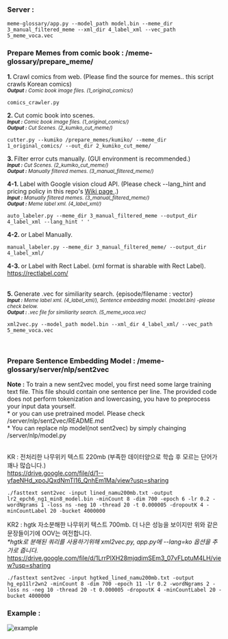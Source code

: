 <h3>Server :</h3>

```
meme-glossary/app.py --model_path model.bin --meme_dir 3_manual_filtered_meme --xml_dir 4_label_xml --vec_path 5_meme_voca.vec
```

<h3>Prepare Memes from comic book : /meme-glossary/prepare_meme/ </h3>

<b>1. </b> Crawl comics from web. (Please find the source for memes.. this script crawls Korean comics) <br>
<sup><i><b>Output :</b> Comic book image files. (1_original_comics/) </i></sup>
```
comics_crawler.py
```

<b>2. </b> Cut comic book into scenes. <br>
<sup><i><b>Input :</b> Comic book image files. (1_original_comics/) <br></i></sup> 
<sup><i><b>Output :</b> Cut Scenes. (2_kumiko_cut_meme/) </i> </sup>
```
cutter.py --kumiko /prepare_memes/kumiko/ --meme_dir 1_original_comics/ --out_dir 2_kumiko_cut_meme/
```


<b>3. </b> Filter error cuts manually. (GUI environment is recommended.) <br>
<sup>
<i><b>Input :</b> Cut Scenes. (2_kumiko_cut_meme/)<br> </i> </sup> 
<sup><i><b>Output :</b> Manually filtered memes. (3_manual_filtered_meme/) </i></sup><br>


<b>4-1. </b> Label with Google vision cloud API. (Please check --lang_hint and pricing policy in this repo's <a href="https://github.com/sngjuk/meme-glossary/wiki/Google-vision-API-help-links">Wiki page </a>.) <br>
<sup><i><b>Input :</b> Manually filtered memes. (3_manual_filtered_meme/) <br></i></sup> 
<sup><i><b>Output :</b> Meme label xml. (4_label_xml/) <br></i> </sup>

```
auto_labeler.py --meme_dir 3_manual_filtered_meme --output_dir 4_label_xml --lang_hint ' '
```

<b>4-2. </b> or Label Manually. <br>

```
manual_labeler.py --meme_dir 3_manual_filtered_meme/ --output_dir 4_label_xml/
```

<b>4-3. </b> or Label with Rect Label. (xml format is sharable with Rect Label). <br>
https://rectlabel.com/ <br><br>


<b>5. </b> Generate .vec for similiarity search. {episode/filename : vector} <br>
<sup><i><b>Input :</b> Meme label xml. (4_label_xml/), Sentence embedding model. (model.bin) -please check below.  <br></i></sup> 
<sup><i><b>Output :</b> .vec file for similiarity search. (5_meme_voca.vec) </i> </sup><br>

```
xml2vec.py --model_path model.bin --xml_dir 4_label_xml/ --vec_path 5_meme_voca.vec
```
<br>

<h3>Prepare Sentence Embedding Model : /meme-glossary/server/nlp/sent2vec</h3> 
<b>Note :</b> To train a new sent2vec model, you first need some large training text file. This file should contain one sentence per line. The provided code does not perform tokenization and lowercasing, you have to preprocess your input data yourself.<br>
* or you can use pretrained model. Please check /server/nlp/sent2vec/README.md <br>
* You can replace nlp model(not sent2vec) by simply chainging /server/nlp/model.py <br><br>

KR : 전처리한 나무위키 텍스트 220mb (부족한 데이터양으로 학습 후 모르는 단어가 꽤나 많습니다.) <br>
https://drive.google.com/file/d/1--yfaeNHd_xpoJQxdNmTl16_QnhEm1Ma/view?usp=sharing <br>
```
./fasttext sent2vec -input lined_namu200mb.txt -output lr2_epch6_ng1_min8_model.bin -minCount 8 -dim 700 -epoch 6 -lr 0.2 -wordNgrams 1 -loss ns -neg 10 -thread 20 -t 0.000005 -dropoutK 4 -minCountLabel 20 -bucket 4000000
```
KR2 : hgtk 자소분해한 나무위키 텍스트 700mb. 더 나은 성능을 보이지만 위와 같은 문장들이기에 OOV는 여전합니다. <br>
<i>*hgtk로 분해된 쿼리를 사용하기위해 xml2vec.py, app.py에 --lang=ko 옵션을 추가로 줍니다. </i> <br>
https://drive.google.com/file/d/1LrrPlXH28mjqdimSEm3_07vFLptuM4LH/view?usp=sharing <br>
```
./fasttext sent2vec -input hgtked_lined_namu200mb.txt -output hg_ep11lr2wn2 -minCount 8 -dim 700 -epoch 11 -lr 0.2 -wordNgrams 2 -loss ns -neg 10 -thread 20 -t 0.000005 -dropoutK 4 -minCountLabel 20 -bucket 4000000
```

<h3>Example :</h3>

![example](https://github.com/sngjuk/meme-glossary/blob/master/example/client_example.png)
